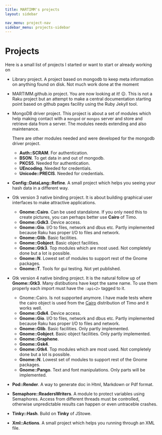 ```yaml
---
title: MARTIMM's projects
layout: sidebar

nav_menu: project-nav
sidebar_menu: projects-sidebar
---
```


# Projects

Here is a small list of projects I started or want to start or already working on

* Library project. A project based on mongodb to keep meta information on anything found on disk. Not much work done at the moment

* MARTIMM.github.io project. You are now looking at it! 😉. This is not a Raku project but an attempt to make a central documentation starting point based on github pages facility using the Ruby Jekyll tool.

* MongoDB driver project. This project is about a set of modules which help making contact with a `mongod` or `mongos` server and store and retrieve data from a server. The modules needs extending and also maintenance.

  There are other modules needed and were developed for the mongodb driver project.
  * **Auth::SCRAM**. For authentication.
  * **BSON**. To get data in and out of mongodb.
  * **PKCS5**. Needed for authentication.
  * **UEncoding**. Needed for credentials.
  * **Unicode::PRECIS**. Needed for credentials.

* **Config::DataLang::Refine**. A small project which helps you seeing your hash data in a different way.

* Gtk version 3 native binding project. It is about building graphical user interfaces to make attractive applications.

  * **Gnome::Cairo**. Can be used standalone. If you only need this to create pictures, you can perhaps better use **Cairo** of Timo.
  * **Gnome::Gdk3**. Device access.
  * **Gnome::Gio**. I/O to files, network and dbus etc. Partly implemented because Raku has proper I/O to files and network.
  * **Gnome::Glib**. Basic facilities.
  * **Gnome::Gobject**. Basic object facilities.
  * **Gnome::Gtk3**. Top modules which are most used. Not completely done but a lot is possible.
  * **Gnome::N**. Lowest set of modules to support rest of the Gnome packages.
  * **Gnome::T**. Tools for gui testing. Not yet published.

* Gtk version 4 native binding project. It is the natural follow up of **Gnome::Gtk3**. Many distibutions have kept the same name. To use them properly each import must have the `:api<2>` tagged to it.

  * Gnome::Cairo. Is not supported anymore. I have made tests where the cairo object is used from the [Cairo](https://raku.land/github:timo/Cairo) distribution of Timo and it works well.
  * **Gnome::Gdk4**. Device access.
  * **Gnome::Gio**. I/O to files, network and dbus etc. Partly implemented because Raku has proper I/O to files and network.
  * **Gnome::Glib**. Basic facilities. Only partly implemented.
  * **Gnome::Gobject**. Basic object facilities. Only partly implemented.
  * **Gnome::Graphene**.
  * **Gnome::Gsk4**.
  * **Gnome::Gtk4**. Top modules which are most used. Not completely done but a lot is possible.
  * **Gnome::N**. Lowest set of modules to support rest of the Gnome packages.
  * **Gnome::Pango**. Text and font manipulations. Only parts will be implemented.

* **Pod::Render**. A way to generate doc in Html, Markdown or Pdf format.
* **Semaphore::ReadersWriters**. A module to protect variables using Semaphores. Access from different threads must be controlled, otherwise unpredictable results can happen or even untraceble crashes.
* **Tinky::Hash**. Build on **Tinky** of JStowe.
* **Xml::Actions**. A small project which helps you running through an XML file.
